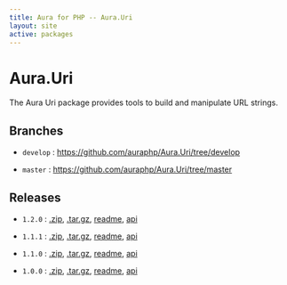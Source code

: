 ```yaml
---
title: Aura for PHP -- Aura.Uri
layout: site
active: packages
---
```


Aura.Uri
========

The Aura Uri package provides tools to build and manipulate URL strings.

Branches
--------

- `develop` : <https://github.com/auraphp/Aura.Uri/tree/develop>

- `master` : <https://github.com/auraphp/Aura.Uri/tree/master>

Releases
--------

- `1.2.0` : [.zip](https://github.com/auraphp/Aura.Uri/zipball/1.2.0), [.tar.gz](https://github.com/auraphp/Aura.Uri/tarball/1.2.0), [readme](1.2.0/), [api](1.2.0/api/)

- `1.1.1` : [.zip](https://github.com/auraphp/Aura.Uri/zipball/1.1.1), [.tar.gz](https://github.com/auraphp/Aura.Uri/tarball/1.1.1), [readme](1.1.1/), [api](1.1.1/api/)

- `1.1.0` : [.zip](https://github.com/auraphp/Aura.Uri/zipball/1.1.0), [.tar.gz](https://github.com/auraphp/Aura.Uri/tarball/1.1.0), [readme](1.1.0/), [api](1.1.0/api/)

- `1.0.0` : [.zip](https://github.com/auraphp/Aura.Uri/zipball/1.0.0), [.tar.gz](https://github.com/auraphp/Aura.Uri/tarball/1.0.0), [readme](1.0.0/), [api](1.0.0/api/)
